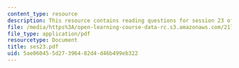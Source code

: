 ```yaml
---
content_type: resource
description: This resource contains reading questions for session 23 of the course.
file: /media/https%3A/open-learning-course-data-rc.s3.amazonaws.com/21l-423j-introduction-to-anglo-american-folk-music-fall-2005/5ae060455d27396482d4d46b499eb322_ses23.pdf
file_type: application/pdf
resourcetype: Document
title: ses23.pdf
uid: 5ae06045-5d27-3964-82d4-d46b499eb322
---
```

